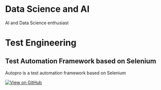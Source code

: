 
# Data Science and AI
AI and Data Science enthusiast

# Test Engineering

## Test Automation Framework based on Selenium
Autopro is a test automation framework based on Selenium

[![View on GitHub](https://img.shields.io/badge/GitHub-View_on_GitHub-blue?logo=GitHub)](https://github.com/yeshwanthbr/autopro)
